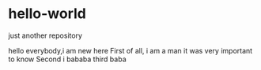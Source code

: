 # hello-world
just another repository

hello everybody,i am new here
First of all, i am a man it was very important to know
Second i bababa
third baba 

